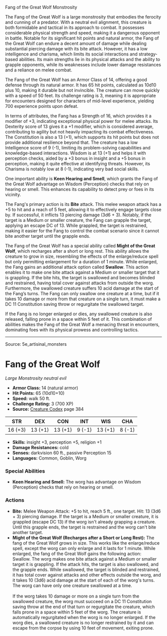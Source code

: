 <MonsterName/>Fang of the Great Wolf</MonsterName>
<CreatureType/>Monstrosity</CreatureType>

<summary>The Fang of the Great Wolf is a large monstrosity that embodies the ferocity and cunning of a predator. With a neutral evil alignment, this creature is both formidable and tactical in its approach to combat. It possesses considerable physical strength and speed, making it a dangerous opponent in battle. Notable for its significant hit points and natural armor, the Fang of the Great Wolf can endure a decent amount of damage while dealing substantial piercing damage with its bite attack. However, it has a low intelligence and charisma, which limits its social interactions and strategy-based abilities. Its main strengths lie in its physical attacks and the ability to grapple opponents, while its weaknesses include lower damage resistances and a reliance on melee combat.</summary>

<detail>

The Fang of the Great Wolf has an Armor Class of 14, offering a good defense through its natural armor. It has 65 hit points, calculated as 10d10 plus 10, making it durable but not invincible. The creature can move quickly with a speed of 50 feet. Its challenge rating is 3, meaning it is appropriate for encounters designed for characters of mid-level experience, yielding 700 experience points upon defeat.

In terms of attributes, the Fang has a Strength of 16, which provides it a modifier of +3, indicating exceptional physical power for melee attacks. Its Dexterity score of 13 gives it a +1 modifier, which is considered average, contributing to agility but not heavily impacting its combat effectiveness. The Constitution is also a 13 (+1), which supports its hit points but does not provide additional resilience beyond that. The creature has a low Intelligence score of 9 (-1), limiting its problem-solving capabilities and knowledge-based interactions. Wisdom is at 13 (+1) and helps it with perception checks, aided by a +3 bonus in insight and a +5 bonus in perception, making it quite effective at identifying threats. However, its Charisma is notably low at 8 (-1), indicating very bad social skills.

One important ability is **Keen Hearing and Smell**, which grants the Fang of the Great Wolf advantage on Wisdom (Perception) checks that rely on hearing or smell. This enhances its capability to detect prey or foes in its vicinity.

The Fang's primary action is its **Bite** attack. This melee weapon attack has a +5 to hit and a reach of 5 feet, allowing it to effectively engage targets close by. If successful, it inflicts 13 piercing damage (3d6 + 3). Notably, if the target is a Medium or smaller creature, the Fang can grapple the target, applying an escape DC of 13. While grappled, the target is restrained, making it easier for the Fang to control the combat scenario since it cannot bite another target until the grapple ends.

The Fang of the Great Wolf has a special ability called **Might of the Great Wolf**, which recharges after a short or long rest. This ability allows the creature to grow in size, resembling the effects of the enlarge/reduce spell but only permitting enlargement for a duration of 1 minute. While enlarged, the Fang gains an additional attack option called **Swallow**. This action enables it to make one bite attack against a Medium or smaller target that it is grappling. If the bite hits, the target is swallowed and becomes blinded and restrained, having total cover against attacks from outside the worg. Furthermore, the swallowed creature suffers 10 acid damage at the start of the Fang’s turns. The Fang can only swallow one creature at a time, but if it takes 10 damage or more from that creature on a single turn, it must make a DC 11 Constitution saving throw or regurgitate the swallowed target. 

If the Fang is no longer enlarged or dies, any swallowed creature is also released, falling prone in a space within 5 feet of it. This combination of abilities makes the Fang of the Great Wolf a menacing threat in encounters, dominating foes with its physical prowess and controlling tactics.</detail>



---

Source: 5e_artisinal_monsters

# Fang of the Great Wolf

*Large* *Monstrosity* *neutral evil*

- **Armor Class:** 14 (natural armor)
- **Hit Points:** 65 (10d10+10)
- **Speed:** walk 50 ft.
- **Challenge Rating:** 3 (700 XP)
- **Source:** [Creature Codex](https://koboldpress.com/kpstore/product/creature-codex-for-5th-edition-dnd) page 384

| STR | DEX | CON | INT | WIS | CHA |
| --- | --- | --- | --- | --- | --- |
| 16 (+3) | 13 (+1) | 13 (+1) | 9 (-1) | 13 (+1) | 8 (-1) |

- **Skills:** insight +3, perception +5, religion +1
- **Damage Resistances:** cold
- **Senses:** darkvision 60 ft., passive Perception 15
- **Languages:** Common, Goblin, Worg

### Special Abilities

- **Keen Hearing and Smell:** The worg has advantage on Wisdom (Perception) checks that rely on hearing or smell.

### Actions

- **Bite:** Melee Weapon Attack: +5 to hit, reach 5 ft., one target. Hit: 13 (3d6 + 3) piercing damage. If the target is a Medium or smaller creature, it is grappled (escape DC 13) if the worg isn't already grapping a creature. Until this grapple ends, the target is restrained and the worg can't bite another target.
- **Might of the Great Wolf (Recharges after a Short or Long Rest):** The fang of the Great Wolf grows in size. This works like the enlarge/reduce spell, except the worg can only enlarge and it lasts for 1 minute. While enlarged, the fang of the Great Wolf gains the following action:<br>Swallow. The worg makes one bite attack against a Medium or smaller target it is grappling. If the attack hits, the target is also swallowed, and the grapple ends. While swallowed, the target is blinded and restrained, it has total cover against attacks and other effects outside the worg, and it takes 10 (3d6) acid damage at the start of each of the worg's turns. The worg can have only one creature swallowed at a time. <br><br>If the worg takes 10 damage or more on a single turn from the swallowed creature, the worg must succeed on a DC 11 Constitution saving throw at the end of that turn or regurgitate the creature, which falls prone in a space within 5 feet of the worg. The creature is automatically regurgitated when the worg is no longer enlarged. If the worg dies, a swallowed creature is no longer restrained by it and can escape from the corpse by using 10 feet of movement, exiting prone.





